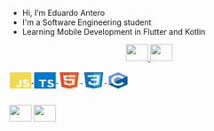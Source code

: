 - Hi, I’m Eduardo Antero
- I'm a Software Engineering student
- Learning Mobile Development in Flutter and Kotlin

<div align="center">
  <a href="https://github.com/duduantero">
  <img height="160em" src="https://github-readme-stats.vercel.app/api?username=duduantero&show_icons=true&theme=tokyonight&include_all_commits=true&count_private=true"/>
  <img height="160em" src="https://github-readme-stats.vercel.app/api/top-langs/?username=duduantero&layout=compact&langs_count=7&theme=tokyonight"/>
</div>
  
<div style="display: inline_block"><br>
  <img align="center" alt="Js"  src="https://raw.githubusercontent.com/devicons/devicon/master/icons/javascript/javascript-plain.svg">
  <img align="center" alt="Ts" src="https://raw.githubusercontent.com/devicons/devicon/master/icons/typescript/typescript-plain.svg">
  <img align="center" alt="HTML" src="https://raw.githubusercontent.com/devicons/devicon/master/icons/html5/html5-original.svg">
  <img align="center" alt="CSS" src="https://raw.githubusercontent.com/devicons/devicon/master/icons/css3/css3-original.svg">
  <img align="center"  alt="CSS" src="https://raw.githubusercontent.com/devicons/devicon/1119b9f84c0290e0f0b38982099a2bd027a48bf1/icons/c/c-original.svg">
</div>
  
##
 
<div>  
  <a href = "mailto:xduduanterox@gmail.com"><img src="https://img.shields.io/badge/-Gmail-%23333?style=for-the-badge&logo=gmail&logoColor=white" target="_blank"></a>
  <a href="https://www.linkedin.com/in/eduardoantero/" target="_blank"><img src="https://img.shields.io/badge/-LinkedIn-%230077B5?style=for-the-badge&logo=linkedin&logoColor=white" target="_blank"></a>  
</div>

<style> 
img{
  width:40px;
  height:30px;
  align:center;

}
</style>
